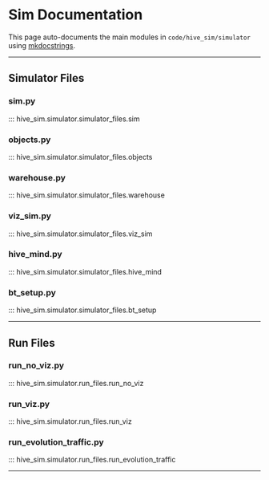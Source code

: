 # Sim Documentation

This page auto-documents the main modules in `code/hive_sim/simulator` using [mkdocstrings](https://mkdocstrings.github.io/).

---

## Simulator Files

### sim.py
::: hive_sim.simulator.simulator_files.sim

### objects.py
::: hive_sim.simulator.simulator_files.objects

### warehouse.py
::: hive_sim.simulator.simulator_files.warehouse

### viz_sim.py
::: hive_sim.simulator.simulator_files.viz_sim

### hive_mind.py
::: hive_sim.simulator.simulator_files.hive_mind

### bt_setup.py
::: hive_sim.simulator.simulator_files.bt_setup

---

## Run Files

### run_no_viz.py
::: hive_sim.simulator.run_files.run_no_viz

### run_viz.py
::: hive_sim.simulator.run_files.run_viz

### run_evolution_traffic.py
::: hive_sim.simulator.run_files.run_evolution_traffic

---